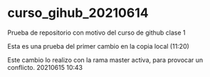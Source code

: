 # curso_gihub_20210614
Prueba de repositorio con motivo del curso de github clase 1

Esta es una prueba del primer cambio en la copia local (11:20)

Este cambio lo realizo con la rama master activa, para provocar un conflicto. 20210615 10:43